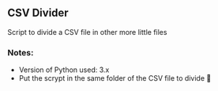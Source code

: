 ## CSV Divider
Script to divide a CSV file in other more little files

### Notes:
* Version of Python used: 3.x
* Put the scrypt in the same folder of the CSV file to divide  :file_folder:
